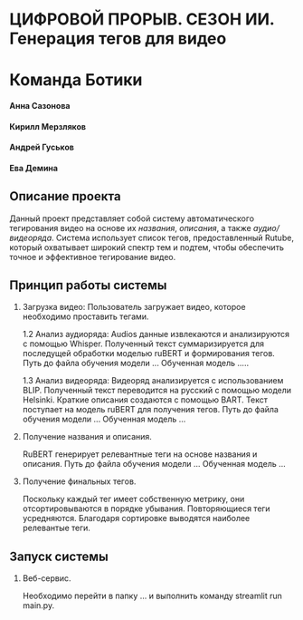 # ЦИФРОВОЙ ПРОРЫВ. СЕЗОН ИИ. Генерация тегов для видео
# Команда Ботики
#### Анна Сазонова
#### Кирилл Мерзляков
#### Андрей Гуськов
#### Ева Демина
## Описание проекта
Данный проект представляет собой систему автоматического тегирования видео на основе их _названия_, _описания_, а также _аудио/видеоряда_. Система использует список тегов, предоставленный Rutube, который охватывает широкий спектр тем и подтем, чтобы обеспечить точное и эффективное тегирование видео.
## Принцип работы системы

1. Загрузка видео: Пользователь загружает видео, которое необходимо проставить тегами.

    1.2 Анализ аудиоряда:
Audios данные извлекаются и анализируются с помощью Whisper.
Полученный текст суммаризируется для последущей обработки моделью ruBERT и формирования тегов. Путь до файла обучения модели ... Обученная модель .....

    1.3 Анализ видеоряда:
Видеоряд анализируется с использованием BLIP. Полученный текст переводится на русский с помощью модели Helsinki.
Краткие описания создаются с помощью BART. Текст поступает на модель ruBERT для получения тегов. Путь до файла обучения модели ... Обученная модель ...
2. Получение названия и описания.

   RuBERT генерирует релевантные теги на основе названия и описания. Путь до файла обучения модели ... Обученная модель ...
3. Получение финальных тегов.

   Поскольку каждый тег имеет собственную метрику, они отсортировываются в порядке убывания. Повторяющиеся теги усредняются. Благодаря сортировке выводятся наиболее релевантые теги.

## Запуск системы
1. Веб-сервис.

   Необходимо перейти в папку ... и выполнить команду streamlit run main.py.
